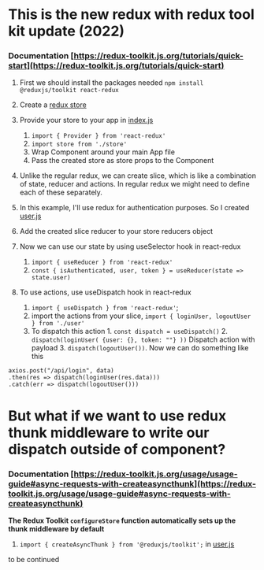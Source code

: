 # This is the new redux with redux tool kit update (2022)

### Documentation [https://redux-toolkit.js.org/tutorials/quick-start](https://redux-toolkit.js.org/tutorials/quick-start)

1. First we should install the packages needed
   `npm install @reduxjs/toolkit react-redux`

2. Create a [redux store](store.js)
3. Provide your store to your app in [index.js](./index.js)
   1. `import { Provider } from 'react-redux'`
   2. `import store from './store'`
   3. Wrap <Provider> Component around your main App file
   4. Pass the created store as store props to the <Provider/> Component
4. Unlike the regular redux, we can create slice, which is like a combination of state, reducer and actions. In regular redux we might need to define each of these separately.
5. In this example, I'll use redux for authentication purposes. So I created [user.js](./user.js)
6. Add the created slice reducer to your store reducers object
7. Now we can use our state by using useSelector hook in react-redux
   1. `import { useReducer } from 'react-redux'`
   2. `const { isAuthenticated, user, token } = useReducer(state => state.user)`
8. To use actions, use useDispatch hook in react-redux
   1. `import { useDispatch } from 'react-redux'`;
   2. import the actions from your slice, `import { loginUser, logoutUser } from './user'`
   3. To dispatch this action 1. `const dispatch = useDispatch()` 2. `dispatch(loginUser( {user: {}, token: ""} ))` Dispatch action with payload 3. `dispatch(logoutUser())`.
      Now we can do something like this

```
axios.post("/api/login", data)
.then(res => dispatch(loginUser(res.data)))
.catch(err => dispatch(logoutUser()))
```

# But what if we want to use redux thunk middleware to write our dispatch outside of component?

### Documentation [https://redux-toolkit.js.org/usage/usage-guide#async-requests-with-createasyncthunk](https://redux-toolkit.js.org/usage/usage-guide#async-requests-with-createasyncthunk)

**The Redux Toolkit `configureStore` function automatically sets up the thunk middleware by default**

1. `import { createAsyncThunk } from '@reduxjs/toolkit';` in [user.js](./user.js)

to be continued

